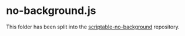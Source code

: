 # no-background.js

This folder has been split into the [scriptable-no-background](/supermamon/scriptable-no-background) repository.
